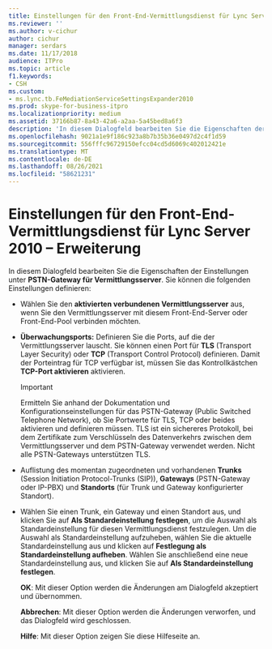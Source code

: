 ```yaml
---
title: Einstellungen für den Front-End-Vermittlungsdienst für Lync Server 2010 – Erweiterung
ms.reviewer: ''
ms.author: v-cichur
author: cichur
manager: serdars
ms.date: 11/17/2018
audience: ITPro
ms.topic: article
f1.keywords:
- CSH
ms.custom:
- ms.lync.tb.FeMediationServiceSettingsExpander2010
ms.prod: skype-for-business-itpro
ms.localizationpriority: medium
ms.assetid: 37166b87-8a43-42a6-a2aa-5a45bed8a6f3
description: 'In diesem Dialogfeld bearbeiten Sie die Eigenschaften der Einstellungen unter PSTN-Gateway für Vermittlungsserver. Sie können die folgenden Einstellungen definieren:'
ms.openlocfilehash: 9021a1e9f186c923a8b7b35b36e0497d2c4f1d59
ms.sourcegitcommit: 556fffc96729150efcc04cd5d6069c402012421e
ms.translationtype: MT
ms.contentlocale: de-DE
ms.lasthandoff: 08/26/2021
ms.locfileid: "58621231"
---
```

# <a name="front-end-mediation-service-settings-expander-for-lync-server-2010"></a>Einstellungen für den Front-End-Vermittlungsdienst für Lync Server 2010 – Erweiterung
 
In diesem Dialogfeld bearbeiten Sie die Eigenschaften der Einstellungen unter **PSTN-Gateway für Vermittlungsserver**. Sie können die folgenden Einstellungen definieren:
  
- Wählen Sie den **aktivierten verbundenen Vermittlungsserver** aus, wenn Sie den Vermittlungsserver mit diesem Front-End-Server oder Front-End-Pool verbinden möchten.
    
- **Überwachungsports:** Definieren Sie die Ports, auf die der Vermittlungsserver lauscht. Sie können einen Port für **TLS** (Transport Layer Security) oder **TCP** (Transport Control Protocol) definieren. Damit der Porteintrag für TCP verfügbar ist, müssen Sie das Kontrollkästchen **TCP-Port aktivieren** aktivieren. 
    
    > [!IMPORTANT]
    > Ermitteln Sie anhand der Dokumentation und Konfigurationseinstellungen für das PSTN-Gateway (Public Switched Telephone Network), ob Sie Portwerte für TLS, TCP oder beides aktivieren und definieren müssen. TLS ist ein sichereres Protokoll, bei dem Zertifikate zum Verschlüsseln des Datenverkehrs zwischen dem Vermittlungsserver und dem PSTN-Gateway verwendet werden. Nicht alle PSTN-Gateways unterstützen TLS. 
  
- Auflistung des momentan zugeordneten und vorhandenen **Trunks** (Session Initiation Protocol-Trunks (SIP)), **Gateways** (PSTN-Gateway oder IP-PBX) und **Standorts** (für Trunk und Gateway konfigurierter Standort).
    
- Wählen Sie einen Trunk, ein Gateway und einen Standort aus, und klicken Sie auf **Als Standardeinstellung festlegen**, um die Auswahl als Standardeinstellung für diesen Vermittlungsdienst festzulegen. Um die Auswahl als Standardeinstellung aufzuheben, wählen Sie die aktuelle Standardeinstellung aus und klicken auf **Festlegung als Standardeinstellung aufheben**. Wählen Sie anschließend eine neue Standardeinstellung aus, und klicken Sie auf **Als Standardeinstellung festlegen**.
    
  **OK**: Mit dieser Option werden die Änderungen am Dialogfeld akzeptiert und übernommen.
  
  **Abbrechen**: Mit dieser Option werden die Änderungen verworfen, und das Dialogfeld wird geschlossen.
  
  **Hilfe**: Mit dieser Option zeigen Sie diese Hilfeseite an.
  

